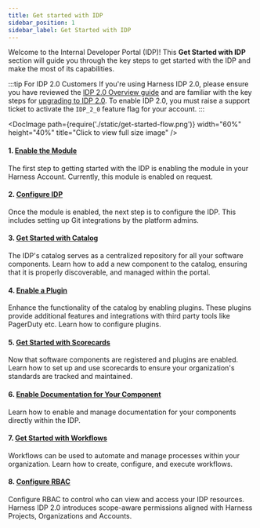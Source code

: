 ```yaml
---
title: Get started with IDP
sidebar_position: 1
sidebar_label: Get Started with IDP
---
```


Welcome to the Internal Developer Portal (IDP)! This **Get Started with IDP** section will guide you through the key steps to get started with the IDP and make the most of its capabilities.

:::tip For IDP 2.0 Customers
If you're using Harness IDP 2.0, please ensure you have reviewed the [IDP 2.0 Overview guide](/docs/internal-developer-portal/idp-2o-overview/2-0-overview-and-upgrade-path.md) and are familiar with the key steps for [upgrading to IDP 2.0](/docs/internal-developer-portal/idp-2o-overview/migrating-idp-2o.md). To enable IDP 2.0, you must raise a support ticket to activate the `IDP_2_0` feature flag for your account.
:::

<DocImage path={require('./static/get-started-flow.png')} width="60%" height="40%" title="Click to view full size image" />

#### 1. [Enable the Module](./enabling-module)
The first step to getting started with the IDP is enabling the module in your Harness Account. Currently, this module is enabled on request.

#### 2. [Configure IDP](./setup-git-integration)
Once the module is enabled, the next step is to configure the IDP. This includes setting up Git integrations by the platform admins. 

#### 3. [Get Started with Catalog](./catalog-2o.md)
The IDP's catalog serves as a centralized repository for all your software components. Learn how to add a new component to the catalog, ensuring that it is properly discoverable, and managed within the portal.

#### 4. [Enable a Plugin](./enable-a-new-plugin)
Enhance the functionality of the catalog by enabling plugins. These plugins provide additional features and integrations with third party tools like PagerDuty etc. Learn how to configure plugins.

#### 5. [Get Started with Scorecards](./scorecard-quickstart)
Now that software components are registered and plugins are enabled. Learn how to set up and use scorecards to ensure your organization's standards are tracked and maintained.

#### 6. [Enable Documentation for Your Component](./enable-docs)
Learn how to enable and manage documentation for your components directly within the IDP.

#### 7. [Get Started with Workflows](./workflows-2o.md)
Workflows can be used to automate and manage processes within your organization. Learn how to create, configure, and execute workflows.

#### 8. [Configure RBAC](./rbac.md)
Configure RBAC to control who can view and access your IDP resources. Harness IDP 2.0 introduces scope-aware permissions aligned with Harness Projects, Organizations and Accounts. 
